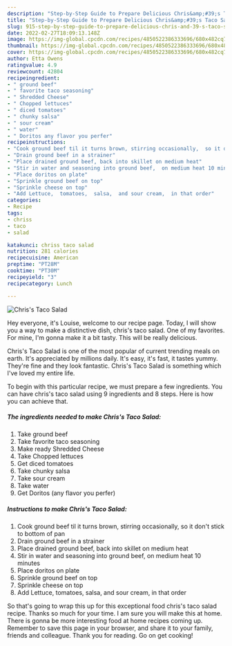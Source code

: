 ```yaml
---
description: "Step-by-Step Guide to Prepare Delicious Chris&amp;#39;s Taco Salad"
title: "Step-by-Step Guide to Prepare Delicious Chris&amp;#39;s Taco Salad"
slug: 915-step-by-step-guide-to-prepare-delicious-chris-and-39-s-taco-salad
date: 2022-02-27T18:09:13.148Z
image: https://img-global.cpcdn.com/recipes/4850522386333696/680x482cq70/chriss-taco-salad-recipe-main-photo.jpg
thumbnail: https://img-global.cpcdn.com/recipes/4850522386333696/680x482cq70/chriss-taco-salad-recipe-main-photo.jpg
cover: https://img-global.cpcdn.com/recipes/4850522386333696/680x482cq70/chriss-taco-salad-recipe-main-photo.jpg
author: Etta Owens
ratingvalue: 4.9
reviewcount: 42804
recipeingredient:
- " ground beef"
- " favorite taco seasoning"
- " Shredded Cheese"
- " Chopped lettuces"
- " diced tomatoes"
- " chunky salsa"
- " sour cream"
- " water"
- " Doritos any flavor you perfer"
recipeinstructions:
- "Cook ground beef til it turns brown, stirring occasionally,  so it don&#39;t stick to bottom of pan"
- "Drain ground beef in a strainer"
- "Place drained ground beef, back into skillet on medium heat"
- "Stir in water and seasoning into ground beef,  on medium heat 10 minutes"
- "Place doritos on plate"
- "Sprinkle ground beef on top"
- "Sprinkle cheese on top"
- "Add Lettuce,  tomatoes,  salsa,  and sour cream,  in that order"
categories:
- Recipe
tags:
- chriss
- taco
- salad

katakunci: chriss taco salad 
nutrition: 281 calories
recipecuisine: American
preptime: "PT28M"
cooktime: "PT30M"
recipeyield: "3"
recipecategory: Lunch

---
```



![Chris&#39;s Taco Salad](https://img-global.cpcdn.com/recipes/4850522386333696/680x482cq70/chriss-taco-salad-recipe-main-photo.jpg)

Hey everyone, it's Louise, welcome to our recipe page. Today, I will show you a way to make a distinctive dish, chris&#39;s taco salad. One of my favorites. For mine, I'm gonna make it a bit tasty. This will be really delicious.

Chris&#39;s Taco Salad is one of the most popular of current trending meals on earth. It's appreciated by millions daily. It's easy, it's fast, it tastes yummy. They're fine and they look fantastic. Chris&#39;s Taco Salad is something which I've loved my entire life.




To begin with this particular recipe, we must prepare a few ingredients. You can have chris&#39;s taco salad using 9 ingredients and 8 steps. Here is how you can achieve that.

<!--inarticleads1-->

##### The ingredients needed to make Chris&#39;s Taco Salad:

1. Take  ground beef
1. Take  favorite taco seasoning
1. Make ready  Shredded Cheese
1. Take  Chopped lettuces
1. Get  diced tomatoes
1. Take  chunky salsa
1. Take  sour cream
1. Take  water
1. Get  Doritos (any flavor you perfer)




<!--inarticleads2-->

##### Instructions to make Chris&#39;s Taco Salad:

1. Cook ground beef til it turns brown, stirring occasionally,  so it don&#39;t stick to bottom of pan
1. Drain ground beef in a strainer
1. Place drained ground beef, back into skillet on medium heat
1. Stir in water and seasoning into ground beef,  on medium heat 10 minutes
1. Place doritos on plate
1. Sprinkle ground beef on top
1. Sprinkle cheese on top
1. Add Lettuce,  tomatoes,  salsa,  and sour cream,  in that order




So that's going to wrap this up for this exceptional food chris&#39;s taco salad recipe. Thanks so much for your time. I am sure you will make this at home. There is gonna be more interesting food at home recipes coming up. Remember to save this page in your browser, and share it to your family, friends and colleague. Thank you for reading. Go on get cooking!
